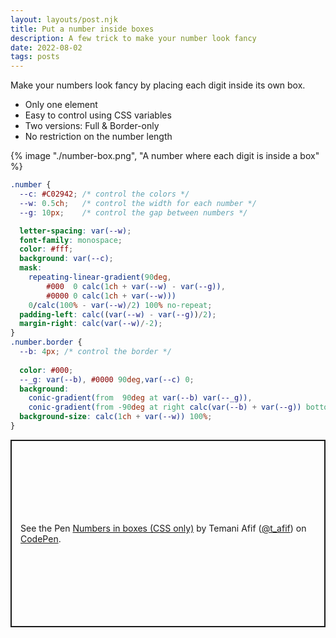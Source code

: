 ```yaml
---
layout: layouts/post.njk
title: Put a number inside boxes
description: A few trick to make your number look fancy
date: 2022-08-02
tags: posts
---
```


Make your numbers look fancy by placing each digit inside its own box.
* Only one element
* Easy to control using CSS variables
* Two versions: Full & Border-only
* No restriction on the number length


{% image "./number-box.png", "A number where each digit is inside a box" %}

```css
.number {
  --c: #C02942; /* control the colors */
  --w: 0.5ch;   /* control the width for each number */
  --g: 10px;    /* control the gap between numbers */

  letter-spacing: var(--w);
  font-family: monospace;
  color: #fff;
  background: var(--c);
  mask: 
    repeating-linear-gradient(90deg,
        #000  0 calc(1ch + var(--w) - var(--g)), 
        #0000 0 calc(1ch + var(--w)))
    0/calc(100% - var(--w)/2) 100% no-repeat;
  padding-left: calc((var(--w) - var(--g))/2);
  margin-right: calc(var(--w)/-2);
}
.number.border {
  --b: 4px; /* control the border */
  
  color: #000;
  --_g: var(--b), #0000 90deg,var(--c) 0;
  background:
    conic-gradient(from  90deg at var(--b) var(--_g)),
    conic-gradient(from -90deg at right calc(var(--b) + var(--g)) bottom var(--_g));
  background-size: calc(1ch + var(--w)) 100%;
}
```

<p class="codepen" data-height="300" data-default-tab="result" data-slug-hash="MWVQmBv" data-preview="true" data-user="t_afif" style="height: 300px; box-sizing: border-box; display: flex; align-items: center; justify-content: center; border: 2px solid; margin: 1em 0; padding: 1em;">
  <span>See the Pen <a href="https://codepen.io/t_afif/pen/MWVQmBv">
  Numbers in boxes (CSS only)</a> by Temani Afif (<a href="https://codepen.io/t_afif">@t_afif</a>)
  on <a href="https://codepen.io">CodePen</a>.</span>
</p>
<script async src="https://cpwebassets.codepen.io/assets/embed/ei.js"></script>